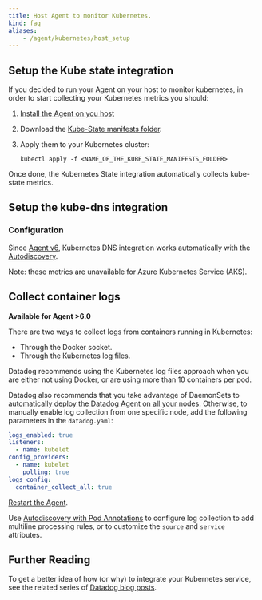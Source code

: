 ```yaml
---
title: Host Agent to monitor Kubernetes.
kind: faq
aliases:
    - /agent/kubernetes/host_setup
---
```


## Setup the Kube state integration

If you decided to run your Agent on your host to monitor kubernetes, in order to start collecting your Kubernetes  metrics you should:

1. [Install the Agent on you host][1]
2. Download the [Kube-State manifests folder][2].
3. Apply them to your Kubernetes cluster:

    ```shell
    kubectl apply -f <NAME_OF_THE_KUBE_STATE_MANIFESTS_FOLDER>
    ```

Once done, the Kubernetes State integration automatically collects kube-state metrics.

## Setup the kube-dns integration

### Configuration

Since [Agent v6][3], Kubernetes DNS integration works automatically with the [Autodiscovery][4].

Note: these metrics are unavailable for Azure Kubernetes Service (AKS).

## Collect container logs

**Available for Agent >6.0**

There are two ways to collect logs from containers running in Kubernetes:

- Through the Docker socket.
- Through the Kubernetes log files.

Datadog recommends using the Kubernetes log files approach when you are either not using Docker, or are using more than 10 containers per pod.

Datadog also recommends that you take advantage of DaemonSets to [automatically deploy the Datadog Agent on all your nodes][5].
Otherwise, to manually enable log collection from one specific node, add the following parameters in the `datadog.yaml`:

```yaml
logs_enabled: true
listeners:
  - name: kubelet
config_providers:
  - name: kubelet
    polling: true
logs_config:
  container_collect_all: true
```

[Restart the Agent][6].

Use [Autodiscovery with Pod Annotations][7] to configure log collection to add multiline processing rules, or to customize the `source` and `service` attributes.

## Further Reading

To get a better idea of how (or why) to integrate your Kubernetes service, see the related series of [Datadog blog posts][8].

[1]: https://app.datadoghq.com/account/settings#agent
[2]: https://github.com/kubernetes/kube-state-metrics/tree/master/examples/standard
[3]: /agent
[4]: /agent/autodiscovery
[5]: https://app.datadoghq.com/account/settings#agent/kubernetes
[6]: /agent/guide/agent-commands/#start-stop-and-restart-the-agent
[7]: /agent/kubernetes/integrations/
[8]: https://www.datadoghq.com/blog/monitoring-kubernetes-era
